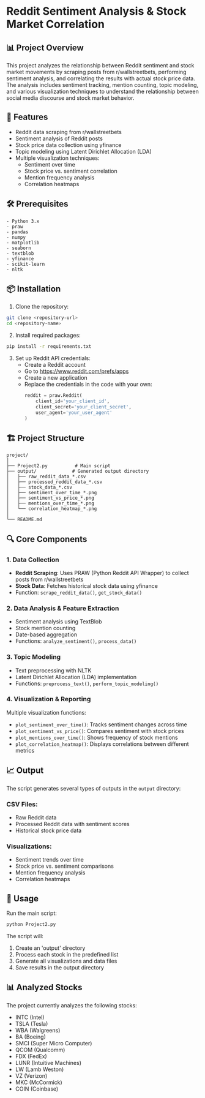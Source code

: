 # Reddit Sentiment Analysis & Stock Market Correlation

## 📊 Project Overview
This project analyzes the relationship between Reddit sentiment and stock market movements by scraping posts from r/wallstreetbets, performing sentiment analysis, and correlating the results with actual stock price data. The analysis includes sentiment tracking, mention counting, topic modeling, and various visualization techniques to understand the relationship between social media discourse and stock market behavior.

## 🚀 Features
- Reddit data scraping from r/wallstreetbets
- Sentiment analysis of Reddit posts
- Stock price data collection using yfinance
- Topic modeling using Latent Dirichlet Allocation (LDA)
- Multiple visualization techniques:
  - Sentiment over time
  - Stock price vs. sentiment correlation
  - Mention frequency analysis
  - Correlation heatmaps

## 🛠️ Prerequisites
```
- Python 3.x
- praw
- pandas
- numpy
- matplotlib
- seaborn
- textblob
- yfinance
- scikit-learn
- nltk
```

## 📦 Installation
1. Clone the repository:
```bash
git clone <repository-url>
cd <repository-name>
```

2. Install required packages:
```bash
pip install -r requirements.txt
```

3. Set up Reddit API credentials:
   - Create a Reddit account
   - Go to https://www.reddit.com/prefs/apps
   - Create a new application
   - Replace the credentials in the code with your own:
     ```python
     reddit = praw.Reddit(
         client_id='your_client_id',
         client_secret='your_client_secret',
         user_agent='your_user_agent'
     )
     ```

## 🏗️ Project Structure
```
project/
│
├── Project2.py          # Main script
├── output/             # Generated output directory
│   ├── raw_reddit_data_*.csv
│   ├── processed_reddit_data_*.csv
│   ├── stock_data_*.csv
│   ├── sentiment_over_time_*.png
│   ├── sentiment_vs_price_*.png
│   ├── mentions_over_time_*.png
│   └── correlation_heatmap_*.png
│
└── README.md
```

## 🔍 Core Components

### 1. Data Collection
- **Reddit Scraping**: Uses PRAW (Python Reddit API Wrapper) to collect posts from r/wallstreetbets
- **Stock Data**: Fetches historical stock data using yfinance
- Function: `scrape_reddit_data()`, `get_stock_data()`

### 2. Data Analysis & Feature Extraction
- Sentiment analysis using TextBlob
- Stock mention counting
- Date-based aggregation
- Functions: `analyze_sentiment()`, `process_data()`

### 3. Topic Modeling
- Text preprocessing with NLTK
- Latent Dirichlet Allocation (LDA) implementation
- Functions: `preprocess_text()`, `perform_topic_modeling()`

### 4. Visualization & Reporting
Multiple visualization functions:
- `plot_sentiment_over_time()`: Tracks sentiment changes across time
- `plot_sentiment_vs_price()`: Compares sentiment with stock prices
- `plot_mentions_over_time()`: Shows frequency of stock mentions
- `plot_correlation_heatmap()`: Displays correlations between different metrics

## 📈 Output
The script generates several types of outputs in the `output` directory:

### CSV Files:
- Raw Reddit data
- Processed Reddit data with sentiment scores
- Historical stock price data

### Visualizations:
- Sentiment trends over time
- Stock price vs. sentiment comparisons
- Mention frequency analysis
- Correlation heatmaps

## 🎯 Usage
Run the main script:
```bash
python Project2.py
```

The script will:
1. Create an 'output' directory
2. Process each stock in the predefined list
3. Generate all visualizations and data files
4. Save results in the output directory

## 📊 Analyzed Stocks
The project currently analyzes the following stocks:
- INTC (Intel)
- TSLA (Tesla)
- WBA (Walgreens)
- BA (Boeing)
- SMCI (Super Micro Computer)
- QCOM (Qualcomm)
- FDX (FedEx)
- LUNR (Intuitive Machines)
- LW (Lamb Weston)
- VZ (Verizon)
- MKC (McCormick)
- COIN (Coinbase)


